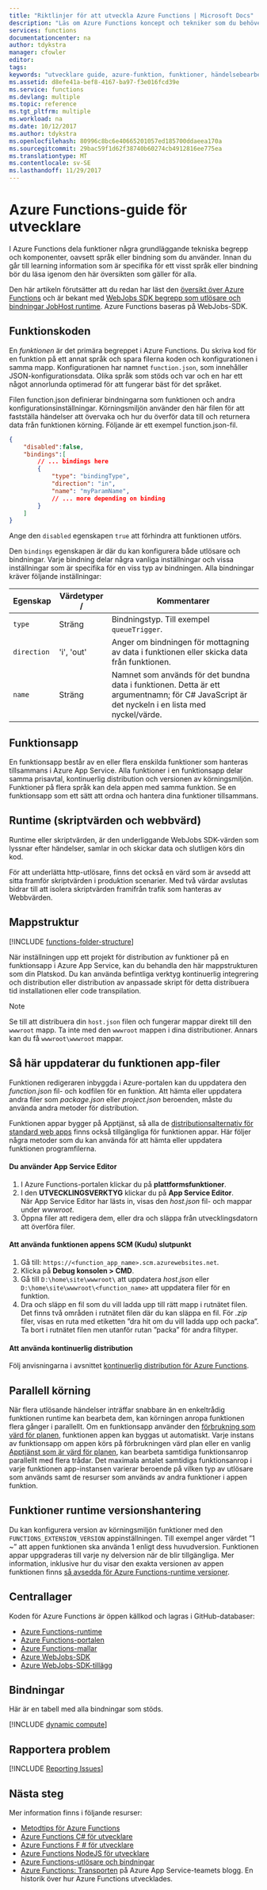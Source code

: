```yaml
---
title: "Riktlinjer för att utveckla Azure Functions | Microsoft Docs"
description: "Läs om Azure Functions koncept och tekniker som du behöver för att utveckla funktioner i Azure, för alla programming språk och bindningar."
services: functions
documentationcenter: na
author: tdykstra
manager: cfowler
editor: 
tags: 
keywords: "utvecklare guide, azure-funktion, funktioner, händelsebearbetning, webhooks, dynamiska beräkning, serverlösa arkitektur"
ms.assetid: d8efe41a-bef8-4167-ba97-f3e016fcd39e
ms.service: functions
ms.devlang: multiple
ms.topic: reference
ms.tgt_pltfrm: multiple
ms.workload: na
ms.date: 10/12/2017
ms.author: tdykstra
ms.openlocfilehash: 80996c8bc6e40665201057ed185700ddaeea170a
ms.sourcegitcommit: 29bac59f1d62f38740b60274cb4912816ee775ea
ms.translationtype: MT
ms.contentlocale: sv-SE
ms.lasthandoff: 11/29/2017
---
```

# <a name="azure-functions-developers-guide"></a>Azure Functions-guide för utvecklare
I Azure Functions dela funktioner några grundläggande tekniska begrepp och komponenter, oavsett språk eller bindning som du använder. Innan du går till learning information som är specifika för ett visst språk eller bindning bör du läsa igenom den här översikten som gäller för alla.

Den här artikeln förutsätter att du redan har läst den [översikt över Azure Functions](functions-overview.md) och är bekant med [WebJobs SDK begrepp som utlösare och bindningar JobHost runtime](https://github.com/Azure/azure-webjobs-sdk/wiki). Azure Functions baseras på WebJobs-SDK. 

## <a name="function-code"></a>Funktionskoden
En *funktionen* är det primära begreppet i Azure Functions. Du skriva kod för en funktion på ett annat språk och spara filerna koden och konfigurationen i samma mapp. Konfigurationen har namnet `function.json`, som innehåller JSON-konfigurationsdata. Olika språk som stöds och var och en har ett något annorlunda optimerad för att fungerar bäst för det språket. 

Filen function.json definierar bindningarna som funktionen och andra konfigurationsinställningar. Körningsmiljön använder den här filen för att fastställa händelser att övervaka och hur du överför data till och returnera data från funktionen körning. Följande är ett exempel function.json-fil.

```json
{
    "disabled":false,
    "bindings":[
        // ... bindings here
        {
            "type": "bindingType",
            "direction": "in",
            "name": "myParamName",
            // ... more depending on binding
        }
    ]
}
```

Ange den `disabled` egenskapen `true` att förhindra att funktionen utförs.

Den `bindings` egenskapen är där du kan konfigurera både utlösare och bindningar. Varje bindning delar några vanliga inställningar och vissa inställningar som är specifika för en viss typ av bindningen. Alla bindningar kräver följande inställningar:

| Egenskap | Värdetyper / | Kommentarer |
| --- | --- | --- |
| `type` |Sträng |Bindningstyp. Till exempel `queueTrigger`. |
| `direction` |'i', 'out' |Anger om bindningen för mottagning av data i funktionen eller skicka data från funktionen. |
| `name` |Sträng |Namnet som används för det bundna data i funktionen. Detta är ett argumentnamn; för C# JavaScript är det nyckeln i en lista med nyckel/värde. |

## <a name="function-app"></a>Funktionsapp
En funktionsapp består av en eller flera enskilda funktioner som hanteras tillsammans i Azure App Service. Alla funktioner i en funktionsapp delar samma prisavtal, kontinuerlig distribution och versionen av körningsmiljön. Funktioner på flera språk kan dela appen med samma funktion. Se en funktionsapp som ett sätt att ordna och hantera dina funktioner tillsammans. 

## <a name="runtime-script-host-and-web-host"></a>Runtime (skriptvärden och webbvärd)
Runtime eller skriptvärden, är den underliggande WebJobs SDK-värden som lyssnar efter händelser, samlar in och skickar data och slutligen körs din kod. 

För att underlätta http-utlösare, finns det också en värd som är avsedd att sitta framför skriptvärden i produktion scenarier. Med två värdar avslutas bidrar till att isolera skriptvärden framifrån trafik som hanteras av Webbvärden.

## <a name="folder-structure"></a>Mappstruktur
[!INCLUDE [functions-folder-structure](../../includes/functions-folder-structure.md)]

När inställningen upp ett projekt för distribution av funktioner på en funktionsapp i Azure App Service, kan du behandla den här mappstrukturen som din Platskod. Du kan använda befintliga verktyg kontinuerlig integrering och distribution eller distribution av anpassade skript för detta distribuera tid installationen eller code transpilation.

> [!NOTE]
> Se till att distribuera din `host.json` filen och fungerar mappar direkt till den `wwwroot` mapp. Ta inte med den `wwwroot` mappen i dina distributioner. Annars kan du få `wwwroot\wwwroot` mappar. 
> 
> 

## <a id="fileupdate"></a>Så här uppdaterar du funktionen app-filer
Funktionen redigeraren inbyggda i Azure-portalen kan du uppdatera den *function.json* fil- och kodfilen för en funktion. Att hämta eller uppdatera andra filer som *package.json* eller *project.json* beroenden, måste du använda andra metoder för distribution.

Funktionen appar bygger på Apptjänst, så alla de [distributionsalternativ för standard web apps](../app-service/app-service-deploy-local-git.md) finns också tillgängliga för funktionen appar. Här följer några metoder som du kan använda för att hämta eller uppdatera funktionen programfilerna. 

#### <a name="to-use-app-service-editor"></a>Du använder App Service Editor
1. I Azure Functions-portalen klickar du på **plattformsfunktioner**.
2. I den **UTVECKLINGSVERKTYG** klickar du på **App Service Editor**.   
   När App Service Editor har lästs in, visas den *host.json* fil- och mappar under *wwwroot*. 
5. Öppna filer att redigera dem, eller dra och släppa från utvecklingsdatorn att överföra filer.

#### <a name="to-use-the-function-apps-scm-kudu-endpoint"></a>Att använda funktionen appens SCM (Kudu) slutpunkt
1. Gå till: `https://<function_app_name>.scm.azurewebsites.net`.
2. Klicka på **Debug konsolen > CMD**.
3. Gå till `D:\home\site\wwwroot\` att uppdatera *host.json* eller `D:\home\site\wwwroot\<function_name>` att uppdatera filer för en funktion.
4. Dra och släpp en fil som du vill ladda upp till rätt mapp i rutnätet filen. Det finns två områden i rutnätet filen där du kan släppa en fil. För *.zip* filer, visas en ruta med etiketten ”dra hit om du vill ladda upp och packa”. Ta bort i rutnätet filen men utanför rutan ”packa” för andra filtyper.

<!--NOTE: I've removed documentation on FTP, because it does not sync triggers on the consumption plan --glenga -->

#### <a name="to-use-continuous-deployment"></a>Att använda kontinuerlig distribution
Följ anvisningarna i avsnittet [kontinuerlig distribution för Azure Functions](functions-continuous-deployment.md).

## <a name="parallel-execution"></a>Parallell körning
När flera utlösande händelser inträffar snabbare än en enkeltrådig funktionen runtime kan bearbeta dem, kan körningen anropa funktionen flera gånger i parallellt.  Om en funktionsapp använder den [förbrukning som värd för planen](functions-scale.md#how-the-consumption-plan-works), funktionen appen kan byggas ut automatiskt.  Varje instans av funktionsapp om appen körs på förbrukningen värd plan eller en vanlig [Apptjänst som är värd för planen](../app-service/azure-web-sites-web-hosting-plans-in-depth-overview.md), kan bearbeta samtidiga funktionsanrop parallellt med flera trådar.  Det maximala antalet samtidiga funktionsanrop i varje funktionen app-instansen varierar beroende på vilken typ av utlösare som används samt de resurser som används av andra funktioner i appen funktion.

## <a name="functions-runtime-versioning"></a>Funktioner runtime versionshantering

Du kan konfigurera version av körningsmiljön funktioner med den `FUNCTIONS_EXTENSION_VERSION` appinställningen. Till exempel anger värdet ”1 ~” att appen funktionen ska använda 1 enligt dess huvudversion. Funktionen appar uppgraderas till varje ny delversion när de blir tillgängliga. Mer information, inklusive hur du visar den exakta versionen av appen funktionen finns [så avsedda för Azure Functions-runtime versioner](functions-versions.md).

## <a name="repositories"></a>Centrallager
Koden för Azure Functions är öppen källkod och lagras i GitHub-databaser:

* [Azure Functions-runtime](https://github.com/Azure/azure-webjobs-sdk-script/)
* [Azure Functions-portalen](https://github.com/projectkudu/AzureFunctionsPortal)
* [Azure Functions-mallar](https://github.com/Azure/azure-webjobs-sdk-templates/)
* [Azure WebJobs-SDK](https://github.com/Azure/azure-webjobs-sdk/)
* [Azure WebJobs-SDK-tillägg](https://github.com/Azure/azure-webjobs-sdk-extensions/)

## <a name="bindings"></a>Bindningar
Här är en tabell med alla bindningar som stöds.

[!INCLUDE [dynamic compute](../../includes/functions-bindings.md)]

## <a name="reporting-issues"></a>Rapportera problem
[!INCLUDE [Reporting Issues](../../includes/functions-reporting-issues.md)]

## <a name="next-steps"></a>Nästa steg
Mer information finns i följande resurser:

* [Metodtips för Azure Functions](functions-best-practices.md)
* [Azure Functions C# för utvecklare](functions-reference-csharp.md)
* [Azure Functions F # för utvecklare](functions-reference-fsharp.md)
* [Azure Functions NodeJS för utvecklare](functions-reference-node.md)
* [Azure Functions-utlösare och bindningar](functions-triggers-bindings.md)
* [Azure Functions: Transporten](https://blogs.msdn.microsoft.com/appserviceteam/2016/04/27/azure-functions-the-journey/) på Azure App Service-teamets blogg. En historik över hur Azure Functions utvecklades.

